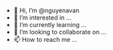 - 👋 Hi, I’m @nguyenavan
- 👀 I’m interested in ...
- 🌱 I’m currently learning ...
- 💞️ I’m looking to collaborate on ...
- 📫 How to reach me ...

<!---
nguyenavan/nguyenavan is a ✨ special ✨ repository because its `README.md` (this file) appears on your GitHub profile.
You can click the Preview link to take a look at your changes.
--->
